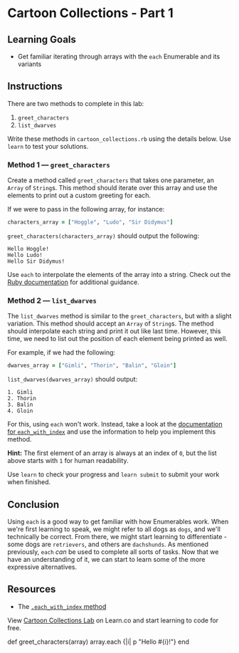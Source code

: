 # Cartoon Collections - Part 1

## Learning Goals

- Get familiar iterating through arrays with the `each` Enumerable and its variants

## Instructions

There are two methods to complete in this lab:

1. `greet_characters`
2. `list_dwarves`

Write these methods in `cartoon_collections.rb` using the details below. Use
`learn` to test your solutions.

### Method 1 — `greet_characters`

Create a method called `greet_characters` that takes one parameter, an
`Array` of `String`s. This method should iterate over this array and use the elements to print out a custom greeting for each.

If we were to pass in the following array, for instance:

```ruby
characters_array = ["Hoggle", "Ludo", "Sir Didymus"]
```

`greet_characters(characters_array)` should output the following:

```text
Hello Hoggle!
Hello Ludo!
Hello Sir Didymus!
```

Use `each` to interpolate the elements of the array into a string. Check out the [Ruby documentation][ruby-doc] for additional guidance.

### Method 2 — `list_dwarves`

The `list_dwarves` method is similar to the `greet_characters`, but with a
slight variation. This method should accept an `Array` of `String`s. The method
should interpolate each string and print it out like last time. However, this
time, we need to list out the position of each element being printed as well.

For example, if we had the following:

```rb
dwarves_array = ["Gimli", "Thorin", "Balin", "Gloin"]
```

`list_dwarves(dwarves_array)` should output:

```text
1. Gimli
2. Thorin
3. Balin
4. Gloin
```

For this, using `each` won't work. Instead, take a look at the 
[documentation for `each_with_index`][each_with_index] and use the information
to help you implement this method.

**Hint:** The first element of an array is always at an index of `0`, but the
list above starts with `1` for human readability.

[each_with_index]: https://ruby-doc.org/core-2.7.0/Enumerable.html#method-i-each_with_index

Use `learn` to check your progress and `learn submit` to submit your work when
finished.

## Conclusion

Using `each` is a good way to get familiar with how Enumerables work. When we're
first learning to speak, we might refer to all dogs as `dogs`, and we'll
technically be correct. From there, we might start learning to differentiate -
some dogs are `retrievers`, and others are `dachshunds`. As mentioned
previously, `each` _can_ be used to complete all sorts of tasks. Now that we
have an understanding of it, we can start to learn some of the more expressive
alternatives.

## Resources

- The [`.each_with_index` method](http://ruby-doc.org/core/Enumerable.html#method-i-each_with_index)

[so]: http://stackoverflow.com/a/12084555/2890716
[ruby-doc]: https://ruby-doc.org/core-2.5.1/Array.html
[arrays]: http://ruby-doc.org/core/Array.html
[include]: http://ruby-doc.org/core/Array.html#method-i-include-3F

<p class='util--hide'>View <a href='https://learn.co/lessons/cartoon-collections'>Cartoon Collections Lab</a> on Learn.co and start learning to code for free.</p>

def greet_characters(array)
  array.each {|i| p "Hello #{i}!"}
  end
